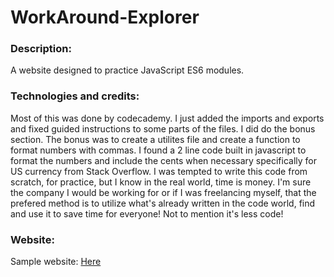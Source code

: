 # WorkAround-Explorer


### Description:
A website designed to practice JavaScript ES6 modules.

### Technologies and credits:
Most of this was done by codecademy.  I just added the imports and exports and fixed guided instructions to some parts of the files.  I did do the bonus section.  The bonus was to create a utilites file and create a function to format numbers with commas.  I found a 2 line code built in javascript to format the numbers and include the cents when necessary specifically for US currency from Stack Overflow.  I was tempted to write this code from scratch, for practice, but I know in the real world, time is money.  I'm sure the company I would be working for or if I was freelancing myself, that the prefered method is to utilize what's already written in the code world, find and use it to save time for everyone!  Not to mention it's less code!


### Website:  
Sample website: <a href='https://kentobias132.github.io/workAround-Explorer/' target='_blank'> Here </a>
